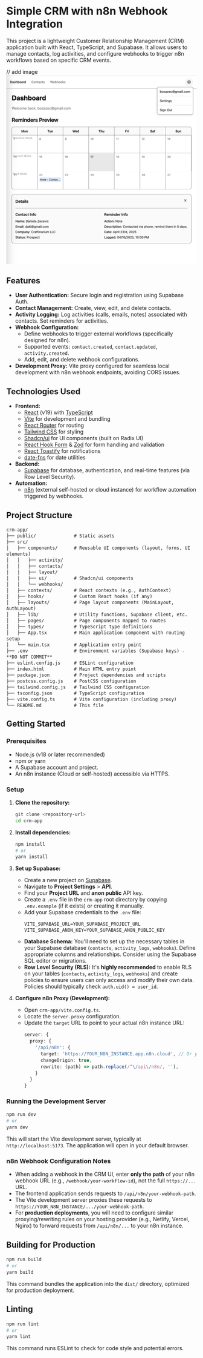 # Simple CRM with n8n Webhook Integration

This project is a lightweight Customer Relationship Management (CRM) application built with React, TypeScript, and Supabase. It allows users to manage contacts, log activities, and configure webhooks to trigger n8n workflows based on specific CRM events.

// add image
![CRM N8N APP](./src/assets/screenshot.png "Screenshot")

## Features

*   **User Authentication:** Secure login and registration using Supabase Auth.
*   **Contact Management:** Create, view, edit, and delete contacts.
*   **Activity Logging:** Log activities (calls, emails, notes) associated with contacts. Set reminders for activities.
*   **Webhook Configuration:**
    *   Define webhooks to trigger external workflows (specifically designed for n8n).
    *   Supported events: `contact.created`, `contact.updated`, `activity.created`.
    *   Add, edit, and delete webhook configurations.
*   **Development Proxy:** Vite proxy configured for seamless local development with n8n webhook endpoints, avoiding CORS issues.

## Technologies Used

*   **Frontend:**
    *   [React](https://react.dev/) (v19) with [TypeScript](https://www.typescriptlang.org/)
    *   [Vite](https://vitejs.dev/) for development and bundling
    *   [React Router](https://reactrouter.com/) for routing
    *   [Tailwind CSS](https://tailwindcss.com/) for styling
    *   [Shadcn/ui](https://ui.shadcn.com/) for UI components (built on Radix UI)
    *   [React Hook Form](https://react-hook-form.com/) & [Zod](https://zod.dev/) for form handling and validation
    *   [React Toastify](https://fkhadra.github.io/react-toastify/) for notifications
    *   [date-fns](https://date-fns.org/) for date utilities
*   **Backend:**
    *   [Supabase](https://supabase.com/) for database, authentication, and real-time features (via Row Level Security).
*   **Automation:**
    *   [n8n](https://n8n.io/) (external self-hosted or cloud instance) for workflow automation triggered by webhooks.

## Project Structure

```
crm-app/
├── public/              # Static assets
├── src/
│   ├── components/      # Reusable UI components (layout, forms, UI elements)
│   │   ├── activity/
│   │   ├── contacts/
│   │   ├── layout/
│   │   ├── ui/          # Shadcn/ui components
│   │   └── webhooks/
│   ├── contexts/        # React contexts (e.g., AuthContext)
│   ├── hooks/           # Custom React hooks (if any)
│   ├── layouts/         # Page layout components (MainLayout, AuthLayout)
│   ├── lib/             # Utility functions, Supabase client, etc.
│   ├── pages/           # Page components mapped to routes
│   ├── types/           # TypeScript type definitions
│   ├── App.tsx          # Main application component with routing setup
│   └── main.tsx         # Application entry point
├── .env                 # Environment variables (Supabase keys) - **DO NOT COMMIT**
├── eslint.config.js     # ESLint configuration
├── index.html           # Main HTML entry point
├── package.json         # Project dependencies and scripts
├── postcss.config.js    # PostCSS configuration
├── tailwind.config.js   # Tailwind CSS configuration
├── tsconfig.json        # TypeScript configuration
├── vite.config.ts       # Vite configuration (including proxy)
└── README.md            # This file
```

## Getting Started

### Prerequisites

*   Node.js (v18 or later recommended)
*   npm or yarn
*   A Supabase account and project.
*   An n8n instance (Cloud or self-hosted) accessible via HTTPS.

### Setup

1.  **Clone the repository:**
    ```bash
    git clone <repository-url>
    cd crm-app
    ```

2.  **Install dependencies:**
    ```bash
    npm install
    # or
    yarn install
    ```

3.  **Set up Supabase:**
    *   Create a new project on [Supabase](https://supabase.com/).
    *   Navigate to **Project Settings** > **API**.
    *   Find your **Project URL** and **anon public** API key.
    *   Create a `.env` file in the `crm-app` root directory by copying `.env.example` (if it exists) or creating it manually.
    *   Add your Supabase credentials to the `.env` file:
        ```env
        VITE_SUPABASE_URL=YOUR_SUPABASE_PROJECT_URL
        VITE_SUPABASE_ANON_KEY=YOUR_SUPABASE_ANON_PUBLIC_KEY
        ```
    *   **Database Schema:** You'll need to set up the necessary tables in your Supabase database (`contacts`, `activity_logs`, `webhooks`). Define appropriate columns and relationships. Consider using the Supabase SQL editor or migrations.
    *   **Row Level Security (RLS):** It's **highly recommended** to enable RLS on your tables (`contacts`, `activity_logs`, `webhooks`) and create policies to ensure users can only access and modify their own data. Policies should typically check `auth.uid() = user_id`.

4.  **Configure n8n Proxy (Development):**
    *   Open `crm-app/vite.config.ts`.
    *   Locate the `server.proxy` configuration.
    *   Update the `target` URL to point to your actual n8n instance URL:
        ```typescript
        server: {
          proxy: {
            '/api/n8n': {
              target: 'https://YOUR_N8N_INSTANCE.app.n8n.cloud', // Or your self-hosted URL
              changeOrigin: true,
              rewrite: (path) => path.replace(/^\/api\/n8n/, ''),
            }
          }
        }
        ```

### Running the Development Server

```bash
npm run dev
# or
yarn dev
```

This will start the Vite development server, typically at `http://localhost:5173`. The application will open in your default browser.

### n8n Webhook Configuration Notes

*   When adding a webhook in the CRM UI, enter **only the path** of your n8n webhook URL (e.g., `/webhook/your-workflow-id`), not the full `https://...` URL.
*   The frontend application sends requests to `/api/n8n/your-webhook-path`.
*   The Vite development server proxies these requests to `https://YOUR_N8N_INSTANCE/.../your-webhook-path`.
*   For **production deployments**, you will need to configure similar proxying/rewriting rules on your hosting provider (e.g., Netlify, Vercel, Nginx) to forward requests from `/api/n8n/...` to your n8n instance.

## Building for Production

```bash
npm run build
# or
yarn build
```

This command bundles the application into the `dist/` directory, optimized for production deployment.

## Linting

```bash
npm run lint
# or
yarn lint
```

This command runs ESLint to check for code style and potential errors.
